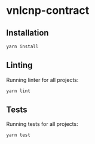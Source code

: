 # vnlcnp-contract
## Installation

```sh
yarn install
```
## Linting

Running linter for all projects:

```sh
yarn lint
```
## Tests

Running tests for all projects:

```sh
yarn test
```
